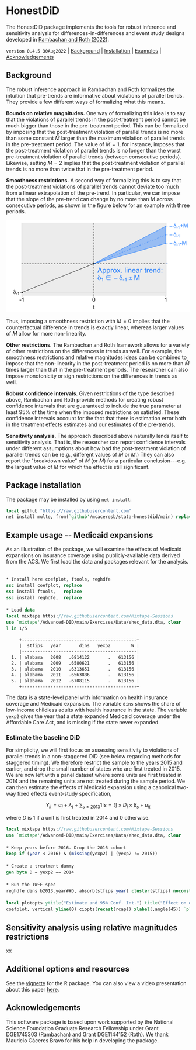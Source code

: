 HonestDiD
=========

The HonestDiD package implements the tools for robust inference and
sensitivity analysis for differences-in-differences and event study
designs developed in [Rambachan and Roth (2022)](https://asheshrambachan.github.io/assets/files/hpt-draft.pdf).

`version 0.4.5 30Aug2022` | [Background](#background) | [Installation](#package-installation) | [Examples](#example-usage-medicaid-expansions) | [Acknowledgements](#acknowledgements)

## Background

The robust inference approach in Rambachan and Roth formalizes the
intuition that pre-trends are informative about violations of parallel
trends. They provide a few different ways of formalizing what this
means.

**Bounds on relative magnitudes.** One way of formalizing this idea is
to say that the violations of parallel trends in the post-treatment
period cannot be much bigger than those in the pre-treatment period.
This can be formalized by imposing that the post-treatment violation of
parallel trends is no more than some constant $\bar{M}$ larger than the
maximum violation of parallel trends in the pre-treatment period. The
value of $\bar{M} = 1$, for instance, imposes that the post-treatment
violation of parallel trends is no longer than the worst pre-treatment
violation of parallel trends (between consecutive periods). Likewise,
setting $\bar{M} = 2$ implies that the post-treatment violation of
parallel trends is no more than twice that in the pre-treatment period.

**Smoothness restrictions.** A second way of formalizing this is to say
that the post-treatment violations of parallel trends cannot deviate too
much from a linear extrapolation of the pre-trend. In particular, we can
impose that the slope of the pre-trend can change by no more than *M*
across consecutive periods, as shown in the figure below for an example
with three periods.

![diagram-smoothness-restriction](src/assets/deltaSD.png)

Thus, imposing a smoothness restriction with $M = 0$ implies that the
counterfactual difference in trends is exactly linear, whereas larger
values of $M$ allow for more non-linearity.

**Other restrictions**. The Rambachan and Roth framework allows for a
variety of other restrictions on the differences in trends as well. For
example, the smoothness restrictions and relative magnitudes ideas can
be combined to impose that the non-linearity in the post-treatment
period is no more than $\bar{M}$ times larger than that in the
pre-treatment periods. The researcher can also impose monotonicity or
sign restrictions on the differences in trends as well.

**Robust confidence intervals**. Given restrictions of the type
described above, Rambachan and Roth provide methods for creating robust
confidence intervals that are guaranteed to include the true parameter
at least 95% of the time when the imposed restrictions on satisfied.
These confidence intervals account for the fact that there is estimation
error both in the treatment effects estimates and our estimates of the
pre-trends.

**Sensitivity analysis**. The approach described above naturally lends
itself to sensitivity analysis. That is, the researcher can report
confidence intervals under different assumptions about how bad the
post-treatment violation of parallel trends can be (e.g., different
values of $\bar{M}$ or $M$.) They can also report the "breakdown value"
of $\bar{M}$ (or $M$) for a particular conclusion---e.g. the largest
value of $\bar{M}$ for which the effect is still significant.

## Package installation

The package may be installed by using `net install`:

```stata
local github "https://raw.githubusercontent.com"
net install multe, from(`github'/mcaceresb/stata-honestdid/main) replace
```

## Example usage -- Medicaid expansions

As an illustration of the package, we will examine the effects of
Medicaid expansions on insurance coverage using publicly-available data
derived from the ACS. We first load the data and packages relevant for
the analysis.

```stata

* Install here coefplot, ftools, reghdfe
ssc install coefplot, replace
ssc install ftools,   replace
ssc install reghdfe,  replace

* Load data
local mixtape https://raw.githubusercontent.com/Mixtape-Sessions
use `mixtape'/Advanced-DID/main/Exercises/Data/ehec_data.dta, clear
l in 1/5
```

```
     +--------------------------------------------+
     |  stfips   year       dins   yexp2        W |
     |--------------------------------------------|
  1. | alabama   2008   .6814122       .   613156 |
  2. | alabama   2009   .6580621       .   613156 |
  3. | alabama   2010   .6313651       .   613156 |
  4. | alabama   2011   .6563886       .   613156 |
  5. | alabama   2012   .6708115       .   613156 |
     +--------------------------------------------+
```

The data is a state-level panel with information on health insurance
coverage and Medicaid expansion. The variable `dins` shows the share of
low-income childless adults with health insurance in the state. The
variable `yexp2` gives the year that a state expanded Medicaid coverage
under the Affordable Care Act, and is missing if the state never
expanded.

### Estimate the baseline DiD

For simplicity, we will first focus on assessing sensitivity to
violations of parallel trends in a non-staggered DiD (see below
regarding methods for staggered timing). We therefore restrict the
sample to the years 2015 and earlier, and drop the small number of
states who are first treated in 2015. We are now left with a panel
dataset where some units are first treated in 2014 and the remaining
units are not treated during the sample period. We can then estimate the
effects of Medicaid expansion using a canonical two-way fixed effects
event-study specification,

$$
Y_{it} = \alpha_i + \lambda_t + \sum_{s \ne 2013} 1[s = t] \times D_i \times \beta_s + u_{it}
$$

where $D$ is 1 if a unit is first treated in 2014 and 0 otherwise.


```stata
local mixtape https://raw.githubusercontent.com/Mixtape-Sessions
use `mixtape'/Advanced-DID/main/Exercises/Data/ehec_data.dta, clear

* Keep years before 2016. Drop the 2016 cohort
keep if (year < 2016) & (missing(yexp2) | (yexp2 != 2015))

* Create a treatment dummy
gen byte D = yexp2 == 2014

* Run the TWFE spec
reghdfe dins b2013.year##D, absorb(stfips year) cluster(stfips) noconstant

local plotopts ytitle("Estimate and 95% Conf. Int.") title("Effect on dins")
coefplot, vertical yline(0) ciopts(recast(rcap)) xlabel(,angle(45)) `plotopts'
```

## Sensitivity analysis using relative magnitudes restrictions

xx

## Additional options and resources

See the [vignette](https://github.com/asheshrambachan/HonestDiD/blob/master/doc/HonestDiD_Example.pdf) for the R package. You can also view a video presentation about this paper [here](https://www.youtube.com/watch?v=6-NkiA2jN7U).

## Acknowledgements

This software package is based upon work supported by the National
Science Foundation Graduate Research Fellowship under Grant DGE1745303
(Rambachan) and Grant DGE1144152 (Roth). We thank Mauricio Cáceres Bravo
for his help in developing the package.
